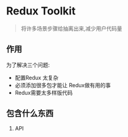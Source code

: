 # Redux Toolkit
> 将许多场景步骤给抽离出来,减少用户代码量
> 
## 作用
为了解决三个问题:
- 配置Redux 太复杂
- 必须添加很多包才能让 Redux做有用的事
- Redux需要太多样版代码

## 包含什么东西
1. API

